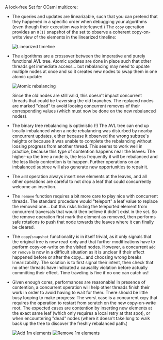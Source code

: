 A lock-free Set for OCaml multicore:

- The queries and updates are linearizable, such that you can pretend that they happened in a specific order when debugging your algorithms (even though their execution was interleaved.) The `copy` operation provides an `O(1)` snapshot of the set to observe a coherent copy-on-write view of the elements in the linearized timeline:

  ![Linearized timeline](https://art-w.github.io/mcset/linearized.png)

- The algorithms are a crossover between the imperative and purely functional AVL tree. Atomic updates are done in place such that other threads get immediate access... but rebalancing may need to update multiple nodes at once and so it creates new nodes to swap them in one atomic update:

  ![Atomic rebalancing](https://art-w.github.io/mcset/balance.png)

  Since the old nodes are still valid, this doesn't impact concurrent threads that could be traversing the old branches. The replaced nodes are marked "dead" to avoid loosing concurrent removes of their corresponding values (which must now be done on the new rebalanced nodes).

- The binary tree rebalancing is optimistic (!) The AVL tree can end up locally imbalanced when a node rebalancing was disturbed by nearby concurrent updates, either because it observed the wrong subtree's heights or because it was unable to complete the rebalancing without loosing progress from another thread. This seems to work well in practice, because this type of contention happens near the leaves: The higher-up the tree a node is, the less frequently it will be rebalanced and the less likely contention is to happen. Further operations on an imbalanced subtree will also generate new opportunities to repair it.

- The `add` operation always insert new elements at the leaves, and all other operations are careful to not drop a leaf that could concurrently welcome an insertion.

- The `remove` function requires a bit more care to play nice with concurrent threads. The standard procedure would "teleport" a leaf value to replace the removed one... but this risks hiding the teleported element from concurrent traversals that would then believe it didn't exist in the set. So the remove operation first mark the element as removed, then performs safe rotations to push that node towards the leaves where it can finally be cleared.

- The `copy`/`snapshot` functionality is in itself trivial, as it only signals that the original tree is now read-only and that further modifications have to perform copy-on-write on the visited nodes. However, a concurrent `add` or `remove` is now in a difficult situation as it is unclear if their effect happened before or after the copy... and choosing wrong breaks linearizability. The solution is to first signal their intent, then check that no other threads have indicated a causality violation before actually committing their effect. Time traveling is fine if no one can catch us!

- Given enough cores, performances are reasonable! In presence of contention, a concurrent operation will help other threads finish their work in order to avoid having to wait for them. There should be little busy looping to make progress: The worst case is a concurrent `copy` that requires the operation to restart from scratch on the new copy-on-write root. The expected cases are contention by inserting new elements at the exact same leaf (which only requires a local retry at that spot), or when encountering "dead" nodes (where it doesn't take long to walk back up the tree to discover the freshly rebalanced path.)

  ![Add 1m elements](https://art-w.github.io/mcset/test_add.png) ![Remove 1m elements](https://art-w.github.io/mcset/test_remove.png)
